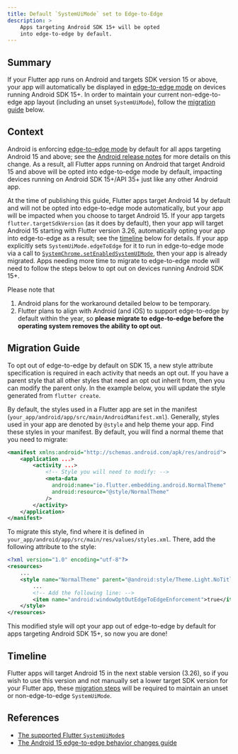 ```yaml
---
title: Default `SystemUiMode` set to Edge-to-Edge
description: >
    Apps targeting Android SDK 15+ will be opted
    into edge-to-edge by default.
---
```


## Summary
If your Flutter app runs on Android and targets SDK version 15 or above,
your app will automatically be displayed in [edge-to-edge mode][1] on
devices running Android SDK 15+. In order to maintain your current
non-edge-to-edge app layout (including an unset `SystemUiMode`),
follow the [migration guide](#migration-guide) below.

## Context
Android is enforcing [edge-to-edge mode][2] by default for all apps targeting
Android 15 and above; see the [Android release notes][3] for more details on
this change. As a result, all Flutter apps running on Android that target
Android 15 and above will be opted into edge-to-edge mode by default, impacting
devices running on Android SDK 15+/API 35+ just like any other Android app.

At the time of publishing this guide, Flutter apps target Android 14 by
default and will not be opted into edge-to-edge mode automatically, but
your app will be impacted when you choose to target Android 15. If your app
targets `flutter.targetSdkVersion` (as it does by default), then your app will
target Android 15 starting with Flutter version 3.26, automatically opting your
app into edge-to-edge as a result; see the [timeline](#timeline) below for
details. If your app explicitly sets `SystemUiMode.edgeToEdge` for it to run in
edge-to-edge mode via a call to [`SystemChrome.setEnabledSystemUIMode`][4],
then your app is already migrated. Apps needing more time to migrate to
edge-to-edge mode will need to follow the steps below to opt out on
devices running Android SDK 15+.

Please note that 

1. Android plans for the workaround detailed below to be temporary.
2. Flutter plans to align with Android (and iOS) to
support edge-to-edge by default within the year, so **please migrate to**
**edge-to-edge before the operating system removes the ability to opt out**.

## Migration Guide
To opt out of edge-to-edge by default on SDK 15, a new style attribute
specification is required in each activity that needs an opt out. If
you have a parent style that all other styles that need an opt out inherit
from, then you can modify the parent only. In the example below, you will
update the style generated from `flutter create`.

By default, the styles used in a Flutter app are set in the manifest
(`your_app/android/app/src/main/AndroidManifest.xml`). Generally,
styles used in your app are denoted by `@style` and help theme your app.
Find these styles in your manifest. By default, you will find a normal theme
that you need to migrate:

```xml
<manifest xmlns:android="http://schemas.android.com/apk/res/android">
    <application ...>
        <activity ...>
            <!-- Style you will need to modify: -->
            <meta-data
              android:name="io.flutter.embedding.android.NormalTheme"
              android:resource="@style/NormalTheme"
            />
        </activity>
    </application>
</manifest>
```

To migrate this style, find where it is defined in
`your_app/android/app/src/main/res/values/styles.xml`. There, add the
following attribute to the style:

```xml
<?xml version="1.0" encoding="utf-8"?>
<resources>
    ...
    <style name="NormalTheme" parent="@android:style/Theme.Light.NoTitleBar">
        ...
	    <!-- Add the following line: -->
        <item name="android:windowOptOutEdgeToEdgeEnforcement">true</item>
    </style>
</resources>
```

This modified style will opt your app out of edge-to-edge by default for
apps targeting Android SDK 15+, so now you are done!

## Timeline
Flutter apps will target Android 15 in the next stable version (3.26), so if
you wish to use this version and not manually set a lower target SDK version
for your Flutter app, these [migration steps](#migration-guide) will be
required to maintain an unset or non-edge-to-edge `SystemUiMode`.

## References

* [The supported Flutter `SystemUiMode`s][1]
* [The Android 15 edge-to-edge behavior changes guide][3]


[1]: https://api.flutter.dev/flutter/services/SystemUiMode.html
[2]: https://developer.android.com/develop/ui/views/layout/edge-to-edge 
[3]: https://developer.android.com/about/versions/15/behavior-changes-15#edge-to-edge 
[4]: https://api.flutter.dev/flutter/services/SystemChrome/setEnabledSystemUIMode.html